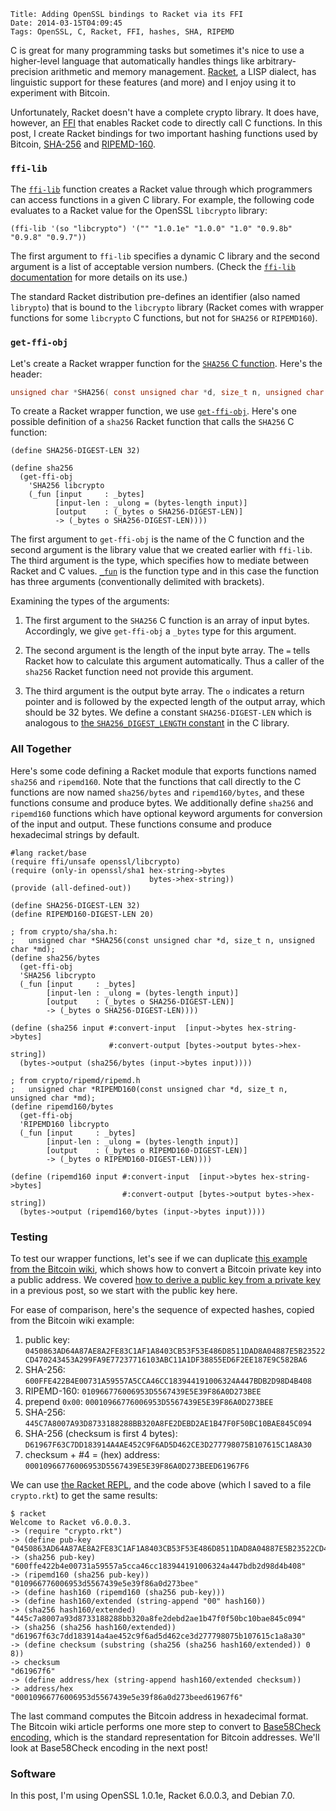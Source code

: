     Title: Adding OpenSSL bindings to Racket via its FFI
    Date: 2014-03-15T04:09:45
    Tags: OpenSSL, C, Racket, FFI, hashes, SHA, RIPEMD

C is great for many programming tasks but sometimes it's nice to use a
higher-level language that automatically handles things like
arbitrary-precision arithmetic and memory
management. [Racket](http://racket-lang.org), a LISP dialect, has
linguistic support for these features (and more) and I enjoy using it
to experiment with Bitcoin. 

Unfortunately, Racket doesn't have a complete crypto library. It does
have, however, an [FFI][racketffi] that enables Racket code to
directly call C functions. In this post, I create Racket bindings for
two important hashing functions used by Bitcoin, [SHA-256][wiki:sha]
and [RIPEMD-160][wiki:ripemd].

[racketffi]: http://docs.racket-lang.org/foreign/index.html "Racket FFI"
[wiki:sha]: http://en.wikipedia.org/wiki/SHA-2 "Wikipedia: SHA-2"
[wiki:ripemd]: http://en.wikipedia.org/wiki/RIPEMD "Wikipedia: RIPEMD"

<!-- more -->

### `ffi-lib` ###

The [`ffi-lib`][racket:ffilib] function creates a Racket value through
which programmers can access functions in a given C library. For
example, the following code evaluates to a Racket value for the
OpenSSL `libcrypto` library:

```racket
(ffi-lib '(so "libcrypto") '("" "1.0.1e" "1.0.0" "1.0" "0.9.8b" "0.9.8" "0.9.7"))
```

The first argument to `ffi-lib` specifies a dynamic C library and the
second argument is a list of acceptable version numbers. (Check the
[`ffi-lib` documentation][racket:ffilib] for more details on its use.)

The standard Racket distribution pre-defines an identifier (also named
`librypto`) that is bound to the `libcrypto` library (Racket comes
with wrapper functions for some `libcrypto` C functions, but not for
`SHA256` or `RIPEMD160`).

[racket:ffilib]: http://docs.racket-lang.org/foreign/Loading_Foreign_Libraries.html?q=ffi-lib#%28def._%28%28lib._ffi%2Funsafe..rkt%29._ffi-lib%29%29 "Racket docs: ffi-lib"
[plt:libcrypto]: https://github.com/plt/racket/blob/8b4c5d3debbe41c90e37e5ffdc55fb8ab3635f92/racket/collects/openssl/libcrypto.rkt "Racket source: openssl/libcrypto.rkt"

### `get-ffi-obj` ###

Let's create a Racket wrapper function for the
[`SHA256` C function][openssl:sha256]. Here's the header:

```C
unsigned char *SHA256( const unsigned char *d, size_t n, unsigned char *md );
```

To create a Racket wrapper function, we use
[`get-ffi-obj`][racket:getffiobj]. Here's one possible definition of a
`sha256` Racket function that calls the `SHA256` C function:

```racket
(define SHA256-DIGEST-LEN 32)

(define sha256
  (get-ffi-obj
    'SHA256 libcrypto
    (_fun [input     : _bytes]
          [input-len : _ulong = (bytes-length input)]
          [output    : (_bytes o SHA256-DIGEST-LEN)]
          -> (_bytes o SHA256-DIGEST-LEN))))
```

The first argument to `get-ffi-obj` is the name of the C function and
the second argument is the library value that we created earlier with
`ffi-lib`. The third argument is the type, which specifies how to
mediate between Racket and C values. [`_fun`][racket:fun] is the
function type and in this case the function has three arguments
(conventionally delimited with brackets).

Examining the types of the arguments:

1. The first argument to the `SHA256` C function is an array of input
bytes. Accordingly, we give `get-ffi-obj` a `_bytes` type for this
argument.

2. The second argument is the length of the input byte array. The `=`
tells Racket how to calculate this argument automatically. Thus a
caller of the `sha256` Racket function need not provide this argument.

3. The third argument is the output byte array. The `o` indicates a
return pointer and is followed by the expected length of the output
array, which should be 32 bytes. We define a constant
`SHA256-DIGEST-LEN` which is analogous to
[the `SHA256_DIGEST_LENGTH` constant][openssl:sha256const] in the C
library.

[openssl:sha256]: http://git.openssl.org/gitweb/?p=openssl.git;a=blob;f=crypto/sha/sha.h;h=8a6bf4bbbb1dbef37869fc162ce1c2cacfebeb1d;hb=46ebd9e3bb623d3c15ef2203038956f3f7213620#l155 "OpenSSL source: crypto/sha/sha.h"
[racket:getffiobj]: http://docs.racket-lang.org/foreign/Loading_Foreign_Libraries.html?q=get-ffi-obj#%28def._%28%28lib._ffi%2Funsafe..rkt%29._get-ffi-obj%29%29 "Racket docs: get-ffi-obj"
[racket:fun]: http://docs.racket-lang.org/foreign/foreign_procedures.html?q=_fun#%28form._%28%28lib._ffi%2Funsafe..rkt%29.__fun%29%29 "Racket docs: _fun"
[openssl:sha256const]: http://git.openssl.org/gitweb/?p=openssl.git;a=blob;f=crypto/sha/sha.h;h=8a6bf4bbbb1dbef37869fc162ce1c2cacfebeb1d;hb=46ebd9e3bb623d3c15ef2203038956f3f7213620#l133 "OpenSSL source: crypto/sha/sha.h"

### All Together

Here's some code defining a Racket module that exports functions named
`sha256` and `ripemd160`. Note that the functions that call directly
to the C functions are now named `sha256/bytes` and `ripemd160/bytes`,
and these functions consume and produce bytes. We additionally define
`sha256` and `ripemd160` functions which have optional keyword
arguments for conversion of the input and output. These functions
consume and produce hexadecimal strings by default.

```racket
#lang racket/base
(require ffi/unsafe openssl/libcrypto)
(require (only-in openssl/sha1 hex-string->bytes
                               bytes->hex-string))
(provide (all-defined-out))

(define SHA256-DIGEST-LEN 32)
(define RIPEMD160-DIGEST-LEN 20)

; from crypto/sha/sha.h:
;   unsigned char *SHA256(const unsigned char *d, size_t n, unsigned char *md);
(define sha256/bytes
  (get-ffi-obj
  'SHA256 libcrypto
  (_fun [input     : _bytes]
        [input-len : _ulong = (bytes-length input)]
		[output    : (_bytes o SHA256-DIGEST-LEN)]
        -> (_bytes o SHA256-DIGEST-LEN))))

(define (sha256 input #:convert-input  [input->bytes hex-string->bytes]
                      #:convert-output [bytes->output bytes->hex-string])
  (bytes->output (sha256/bytes (input->bytes input))))

; from crypto/ripemd/ripemd.h
;   unsigned char *RIPEMD160(const unsigned char *d, size_t n, unsigned char *md);
(define ripemd160/bytes
  (get-ffi-obj
  'RIPEMD160 libcrypto
  (_fun [input     : _bytes]
        [input-len : _ulong = (bytes-length input)]
        [output    : (_bytes o RIPEMD160-DIGEST-LEN)]
        -> (_bytes o RIPEMD160-DIGEST-LEN))))
		
(define (ripemd160 input #:convert-input  [input->bytes hex-string->bytes]
                         #:convert-output [bytes->output bytes->hex-string])
  (bytes->output (ripemd160/bytes (input->bytes input))))
```

### Testing ###

To test our wrapper functions, let's see if we can duplicate
[this example from the Bitcoin wiki][bwiki], which shows how to
convert a Bitcoin private key into a public address. We covered
[how to derive a public key from a private key][lit:pubfrompriv] in
a previous post, so we start with the public key here.

[bwiki]: https://en.bitcoin.it/wiki/Technical_background_of_version_1_Bitcoin_addresses "Bitcoin Wiki: Technical background of version 1 Bitcoin addresses"
[lit:pubfrompriv]: http://www.lostintransaction.com/blog/2014/03/14/deriving-a-bitcoin-public-key-from-a-private-key/ "Deriving a Bitcoin Public Key From a Private Key"

For ease of comparison, here's the sequence of expected hashes, copied
from the Bitcoin wiki example:

1. public key: `0450863AD64A87AE8A2FE83C1AF1A8403CB53F53E486D8511DAD8A04887E5B23522CD470243453A299FA9E77237716103ABC11A1DF38855ED6F2EE187E9C582BA6`
2. SHA-256: `600FFE422B4E00731A59557A5CCA46CC183944191006324A447BDB2D98D4B408`
3. RIPEMD-160: `010966776006953D5567439E5E39F86A0D273BEE`
4. prepend `0x00`: `00010966776006953D5567439E5E39F86A0D273BEE`
5. SHA-256: `445C7A8007A93D8733188288BB320A8FE2DEBD2AE1B47F0F50BC10BAE845C094`
6. SHA-256 (checksum is first 4 bytes): `D61967F63C7DD183914A4AE452C9F6AD5D462CE3D277798075B107615C1A8A30`
7. checksum + #4 = (hex) address: `00010966776006953D5567439E5E39F86A0D273BEED61967F6`

We can use [the Racket REPL][racket:repl], and the code above (which I
saved to a file `crypto.rkt`) to get the same results:

[racket:repl]: http://docs.racket-lang.org/guide/intro.html?q=repl#%28tech._repl%29 "Interacting with Racket"

    $ racket
	Welcome to Racket v6.0.0.3.
	-> (require "crypto.rkt")
	-> (define pub-key "0450863AD64A87AE8A2FE83C1AF1A8403CB53F53E486D8511DAD8A04887E5B23522CD470243453A299FA9E77237716103ABC11A1DF38855ED6F2EE187E9C582BA6")
	-> (sha256 pub-key)
	"600ffe422b4e00731a59557a5cca46cc183944191006324a447bdb2d98d4b408"
	-> (ripemd160 (sha256 pub-key))
	"010966776006953d5567439e5e39f86a0d273bee"
	-> (define hash160 (ripemd160 (sha256 pub-key)))
	-> (define hash160/extended (string-append "00" hash160))
	-> (sha256 hash160/extended)
	"445c7a8007a93d8733188288bb320a8fe2debd2ae1b47f0f50bc10bae845c094"
	-> (sha256 (sha256 hash160/extended))
	"d61967f63c7dd183914a4ae452c9f6ad5d462ce3d277798075b107615c1a8a30"
	-> (define checksum (substring (sha256 (sha256 hash160/extended)) 0 8))
	-> checksum
	"d61967f6"
	-> (define address/hex (string-append hash160/extended checksum))
	-> address/hex
	"00010966776006953d5567439e5e39f86a0d273beed61967f6"
	   
The last command computes the Bitcoin address in hexadecimal
format. The Bitcoin wiki article performs one more step to convert to
[Base58Check encoding][bwiki:b58], which is the standard
representation for Bitcoin addresses. We'll look at Base58Check
encoding in the next post!

[bwiki:b58]: https://en.bitcoin.it/wiki/Base58Check_encoding "Bitcoin wiki: Base58Check encoding"

### Software ###

In this post, I'm using OpenSSL 1.0.1e, Racket 6.0.0.3, and Debian
7.0.
